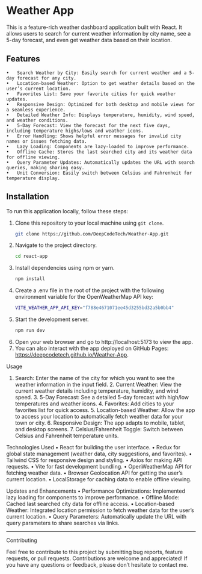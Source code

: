# Weather App

This is a feature-rich weather dashboard application built with React. It allows users to search for current weather information by city name, see a 5-day forecast, and even get weather data based on their location.

## Features
	•	Search Weather by City: Easily search for current weather and a 5-day forecast for any city.
	•	Location-based Weather: Option to get weather details based on the user’s current location.
	•	Favorites List: Save your favorite cities for quick weather updates.
	•	Responsive Design: Optimized for both desktop and mobile views for a seamless experience.
	•	Detailed Weather Info: Displays temperature, humidity, wind speed, and weather conditions.
	•	5-Day Forecast: View the forecast for the next five days, including temperature highs/lows and weather icons.
	•	Error Handling: Shows helpful error messages for invalid city names or issues fetching data.
	•	Lazy Loading: Components are lazy-loaded to improve performance.
	•	Offline Cache: Stores the last searched city and its weather data for offline viewing.
	•	Query Parameter Updates: Automatically updates the URL with search queries, making sharing easy.
	•	Unit Conversion: Easily switch between Celsius and Fahrenheit for temperature display.

## Installation

To run this application locally, follow these steps:

1. Clone this repository to your local machine using `git clone`.
   ```bash
   git clone https://github.com/DeepCodeTech/Weather-App.git
2. Navigate to the project directory.
   ```bash
   cd react-app
3. Install dependencies using npm or yarn.
    ```bash
    npm install
4. Create a .env file in the root of the project with the following environment variable for the OpenWeatherMap API key:
    ```bash
    VITE_WEATHER_APP_API_KEY="f788e4671071ee45d3255bd32a5b0bb4"
5. Start the development server.
   ```bash
   npm run dev
6. Open your web browser and go to http://localhost:5173 to view the app.
7. You can also interact with the app deployed on GitHub Pages: https://deepcodetech.github.io/Weather-App. 

Usage
  1.	Search: Enter the name of the city for which you want to see the weather information in the input field.
	2.	Current Weather: View the current weather details including temperature, humidity, and wind speed.
	3.	5-Day Forecast: See a detailed 5-day forecast with high/low temperatures and weather icons.
	4.	Favorites: Add cities to your favorites list for quick access.
	5.	Location-based Weather: Allow the app to access your location to automatically fetch weather data for your town or city.
	6.	Responsive Design: The app adapts to mobile, tablet, and desktop screens.
	7.	Celsius/Fahrenheit Toggle: Switch between Celsius and Fahrenheit temperature units.

Technologies Used
  •	React for building the user interface.
	•	Redux for global state management (weather data, city suggestions, and favorites).
	•	Tailwind CSS for responsive design and styling.
	•	Axios for making API requests.
	•	Vite for fast development bundling.
	•	OpenWeatherMap API for fetching weather data.
	•	Browser Geolocation API for getting the user’s current location.
	•	LocalStorage for caching data to enable offline viewing.

Updates and Enhancements
  •	Performance Optimizations: Implemented lazy loading for components to improve performance.
	•	Offline Mode: Cached last searched city data for offline access.
	•	Location-based Weather: Integrated location permission to fetch weather data for the user’s current location.
	•	Query Parameters: Automatically update the URL with query parameters to share searches via links.
<hr/>
Contributing

Feel free to contribute to this project by submitting bug reports, feature requests, or pull requests. Contributions are welcome and appreciated! If you have any questions or feedback, please don’t hesitate to contact me.
